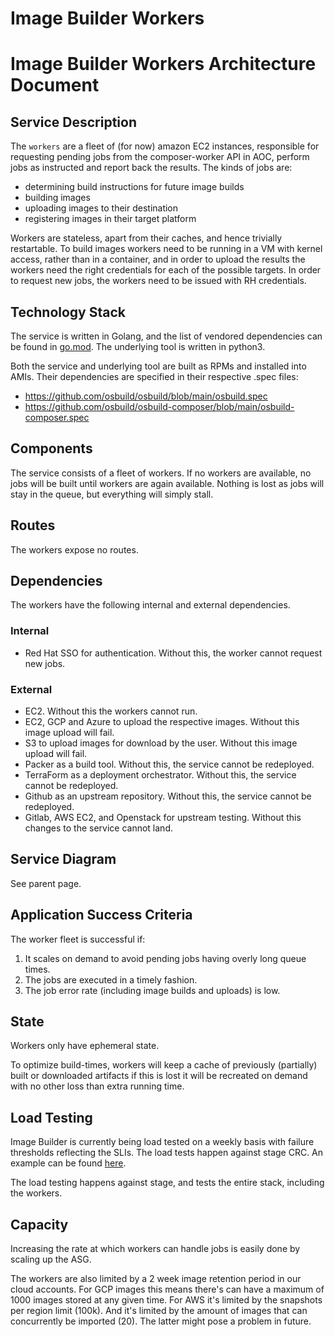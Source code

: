 # Image Builder Workers
# Image Builder Workers Architecture Document

## Service Description
The `workers` are a fleet of (for now) amazon EC2 instances, responsible for requesting pending jobs
from the composer-worker API in AOC, perform jobs as instructed and report back the results. The
kinds of jobs are:
 - determining build instructions for future image builds
 - building images
 - uploading images to their destination
 - registering images in their target platform

Workers are stateless, apart from their caches, and hence trivially restartable. To build images
workers need to be running in a VM with kernel access, rather than in a container, and in order
to upload the results the workers need the right credentials for each of the possible targets. In
order to request new jobs, the workers need to be issued with RH credentials.

## Technology Stack
The service is written in Golang, and the list of vendored dependencies can be found in
[go.mod](https://github.com/osbuild/osbuild-composer/blob/main/go.mod). The underlying tool is written
in python3.

Both the service and underlying tool are built as RPMs and installed into AMIs. Their dependencies are
specified in their respective .spec files:
 - https://github.com/osbuild/osbuild/blob/main/osbuild.spec
 - https://github.com/osbuild/osbuild-composer/blob/main/osbuild-composer.spec

## Components
The service consists of a fleet of workers. If no workers are available, no jobs will be built until
workers are again available. Nothing is lost as jobs will stay in the queue, but everything will
simply stall.

## Routes
The workers expose no routes.

## Dependencies
The workers have the following internal and external dependencies.

### Internal
 - Red Hat SSO for authentication. Without this, the worker cannot request new jobs.

### External
 - EC2. Without this the workers cannot run.
 - EC2, GCP and Azure to upload the respective images. Without this image upload will fail.
 - S3 to upload images for download by the user. Without this image upload will fail.
 - Packer as a build tool. Without this, the service cannot be redeployed.
 - TerraForm as a deployment orchestrator. Without this, the service cannot be redeployed.
 - Github as an upstream repository. Without this, the service cannot be redeployed.
 - Gitlab, AWS EC2, and Openstack for upstream testing. Without this changes to the service cannot land.

## Service Diagram
See parent page.

## Application Success Criteria
The worker fleet is successful if:
1. It scales on demand to avoid pending jobs having overly long queue times.
2. The jobs are executed in a timely fashion.
3. The job error rate (including image builds and uploads) is low.

## State
Workers only have ephemeral state.

To optimize build-times, workers will keep a cache of previously (partially) built or downloaded
artifacts if this is lost it will be recreated on demand with no other loss than extra running time.

## Load Testing
Image Builder is currently being load tested on a weekly basis with failure thresholds reflecting the
SLIs. The load tests happen against stage CRC. An example can be found
[here](https://gitlab.com/osbuild/ci/image-builder/-/jobs/1541382293).

The load testing happens against stage, and tests the entire stack, including the workers.

## Capacity
Increasing the rate at which workers can handle jobs is easily done by scaling up the ASG.

The workers are also limited by a 2 week image retention period in our cloud accounts. For GCP
images this means there's can have a maximum of 1000 images stored at any given time. For AWS it's
limited by the snapshots per region limit (100k). And it's limited by the amount of images that can
concurrently be imported (20). The latter might pose a problem in future.
